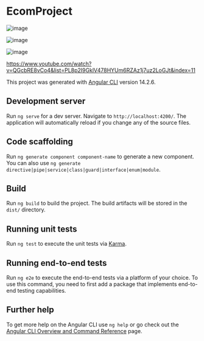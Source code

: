 # EcomProject

![image](https://user-images.githubusercontent.com/74894810/211743571-e119b18e-1bc2-4e8c-accd-2a0a455f50cd.png)


![image](https://user-images.githubusercontent.com/74894810/211749090-98d2a1fa-9a6f-46eb-916e-9b3b98780ef5.png)





![image](https://user-images.githubusercontent.com/74894810/211748700-49d8f31b-c51c-4b9a-b7f3-2201258de05c.png)



















https://www.youtube.com/watch?v=QGcbRE8vCo4&list=PL8p2I9GklV478HYUm6RZAz1j7uz2LoGJt&index=11


This project was generated with [Angular CLI](https://github.com/angular/angular-cli) version 14.2.6.

## Development server

Run `ng serve` for a dev server. Navigate to `http://localhost:4200/`. The application will automatically reload if you change any of the source files.

## Code scaffolding

Run `ng generate component component-name` to generate a new component. You can also use `ng generate directive|pipe|service|class|guard|interface|enum|module`.

## Build

Run `ng build` to build the project. The build artifacts will be stored in the `dist/` directory.

## Running unit tests

Run `ng test` to execute the unit tests via [Karma](https://karma-runner.github.io).

## Running end-to-end tests

Run `ng e2e` to execute the end-to-end tests via a platform of your choice. To use this command, you need to first add a package that implements end-to-end testing capabilities.

## Further help

To get more help on the Angular CLI use `ng help` or go check out the [Angular CLI Overview and Command Reference](https://angular.io/cli) page.
